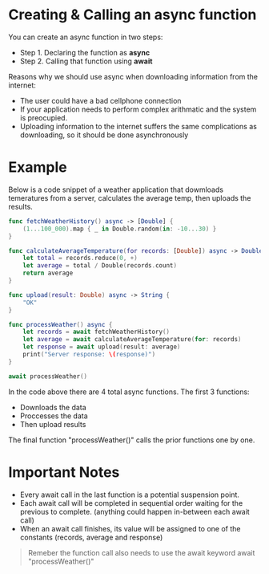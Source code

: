 # Creating & Calling an async function

You can create an async function in two steps:
  - Step 1. Declaring the function as **async** 
  - Step 2. Calling that function using **await**

Reasons why we should use async when downloading information from the internet:

- The user could have a bad cellphone connection 
- If your application needs to perform complex arithmatic and the system is preocupied. 
- Uploading information to the internet suffers the same complications as downloading, so it should be done asynchronously


# Example

Below is a code snippet of a weather application that dowmloads temeratures from a server, calculates the average temp, then uploads the results.

``` swift
func fetchWeatherHistory() async -> [Double] {
    (1...100_000).map { _ in Double.random(in: -10...30) }
}

func calculateAverageTemperature(for records: [Double]) async -> Double {
    let total = records.reduce(0, +)
    let average = total / Double(records.count)
    return average
}

func upload(result: Double) async -> String {
    "OK"
}

func processWeather() async {
    let records = await fetchWeatherHistory()
    let average = await calculateAverageTemperature(for: records)
    let response = await upload(result: average)
    print("Server response: \(response)")
}

await processWeather()
```
In the code above there are 4 total async functions. The first 3 functions:
- Downloads the data
- Proccesses the data
- Then upload results

The final function "processWeather()" calls the prior functions one by one.

# Important Notes

- Every await call in the last function is a potential suspension point.
- Each await call will be completed in sequential order waiting for the previous to complete. (anything could happen in-between each await call)
- When an await call finishes, its value will be assigned to one of the constants (records, average and response)

> Remeber the function call also needs to use the await keyword await "processWeather()" 
 








